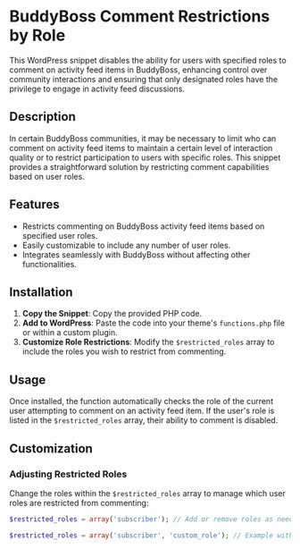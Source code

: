# BuddyBoss Comment Restrictions by Role

This WordPress snippet disables the ability for users with specified roles to comment on activity feed items in BuddyBoss, enhancing control over community interactions and ensuring that only designated roles have the privilege to engage in activity feed discussions.

## Description

In certain BuddyBoss communities, it may be necessary to limit who can comment on activity feed items to maintain a certain level of interaction quality or to restrict participation to users with specific roles. This snippet provides a straightforward solution by restricting comment capabilities based on user roles.

## Features

- Restricts commenting on BuddyBoss activity feed items based on specified user roles.
- Easily customizable to include any number of user roles.
- Integrates seamlessly with BuddyBoss without affecting other functionalities.

## Installation

1. **Copy the Snippet**: Copy the provided PHP code.
2. **Add to WordPress**: Paste the code into your theme's `functions.php` file or within a custom plugin.
3. **Customize Role Restrictions**: Modify the `$restricted_roles` array to include the roles you wish to restrict from commenting.

## Usage

Once installed, the function automatically checks the role of the current user attempting to comment on an activity feed item. If the user's role is listed in the `$restricted_roles` array, their ability to comment is disabled.

## Customization

### Adjusting Restricted Roles

Change the roles within the `$restricted_roles` array to manage which user roles are restricted from commenting:

```php
$restricted_roles = array('subscriber'); // Add or remove roles as needed

$restricted_roles = array('subscriber', 'custom_role'); // Example with an added custom role
